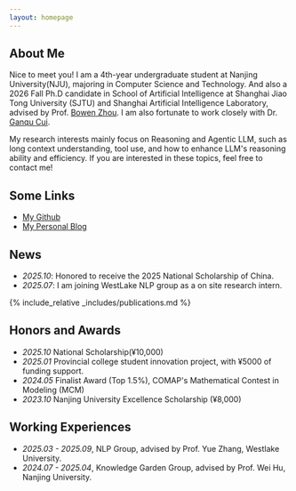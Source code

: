 ```yaml
---
layout: homepage
---
```


## About Me

Nice to meet you! I am a 4th-year undergraduate student at Nanjing University(NJU), majoring in Computer Science and Technology. And also a 2026 Fall Ph.D candidate in School of Artificial Intelligence at Shanghai Jiao Tong University (SJTU) and Shanghai Artificial Intelligence Laboratory, advised by Prof. [Bowen Zhou](https://web.ee.tsinghua.edu.cn/zhoubowen/zh_CN/index.htm). I am also fortunate to work closely with Dr. [Ganqu Cui](https://cgq15.github.io/).

My research interests mainly focus on Reasoning and Agentic LLM, such as long context understanding, tool use, and how to enhance LLM's reasoning ability and efficiency. If you are interested in these topics, feel free to contact me!

<!-- - **Machine Learning:** meta-learning, incremental learning, transfer learning -->

## Some Links

- [My Github](https://github.com/bingyang-lei)
- [My Personal Blog](https://blog.haodilei.top/)

## News

- *2025.10*: Honored to receive the 2025 National Scholarship of China.
- *2025.07*: I am joining WestLake NLP group as a on site research intern.

{% include_relative _includes/publications.md %}

## Honors and Awards

- *2025.10* National Scholarship(¥10,000)
- *2025.01* Provincial college student innovation project, with ¥5000 of funding support. 
- *2024.05* Finalist Award (Top 1.5%), COMAP's Mathematical Contest in Modeling (MCM)
- *2023.10* Nanjing University Excellence Scholarship (¥8,000)

## Working Experiences

- *2025.03 - 2025.09*, NLP Group, advised by Prof. Yue Zhang, Westlake University.
- *2024.07 - 2025.04*, Knowledge Garden Group, advised by Prof. Wei Hu, Nanjing University.

<!-- - **[Feb. 2020]** Our paper about incremental learning is accepted to CVPR 2020.
- **[Feb. 2020]** We will host the ACM Multimedia Asia 2020 conference in Singapore!
- **[Sept. 2019]** Our paper about few-shot learning is accepted to NeurIPS 2019.
- **[Mar. 2019]** Our paper about few-shot learning is accepted to CVPR 2019.

{% include_relative _includes/publications.md %}

{% include_relative _includes/services.md %} -->
